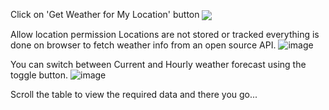 Click on 'Get Weather for My Location' button
<img align="center" src="https://github.com/Axwaizee/Weather/assets/83546692/2cfa40e7-fc4b-4cb5-a0f3-6d90f6680568">

Allow location permission
Locations are not stored or tracked everything is done on browser to fetch weather info from an open source API.
![image](https://github.com/Axwaizee/Weather/assets/83546692/70b7b262-fdde-421c-924b-a6886d6c8a3c)

You can switch between Current and Hourly weather forecast using the toggle button.
![image](https://github.com/Axwaizee/Weather/assets/83546692/6afdb93a-4943-4d69-b140-5652d421a7d8)

Scroll the table to view the required data and there you go...
